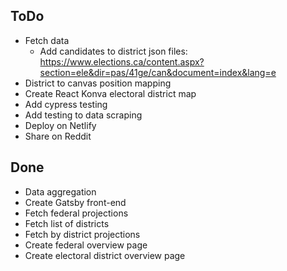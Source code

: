 ## ToDo

 - Fetch data
   - Add candidates to district json files: https://www.elections.ca/content.aspx?section=ele&dir=pas/41ge/can&document=index&lang=e
 - District to canvas position mapping
 - Create React Konva electoral district map
 - Add cypress testing
 - Add testing to data scraping
 - Deploy on Netlify
 - Share on Reddit

## Done

- Data aggregation
- Create Gatsby front-end
- Fetch federal projections
- Fetch list of districts
- Fetch by district projections
- Create federal overview page
- Create electoral district overview page
